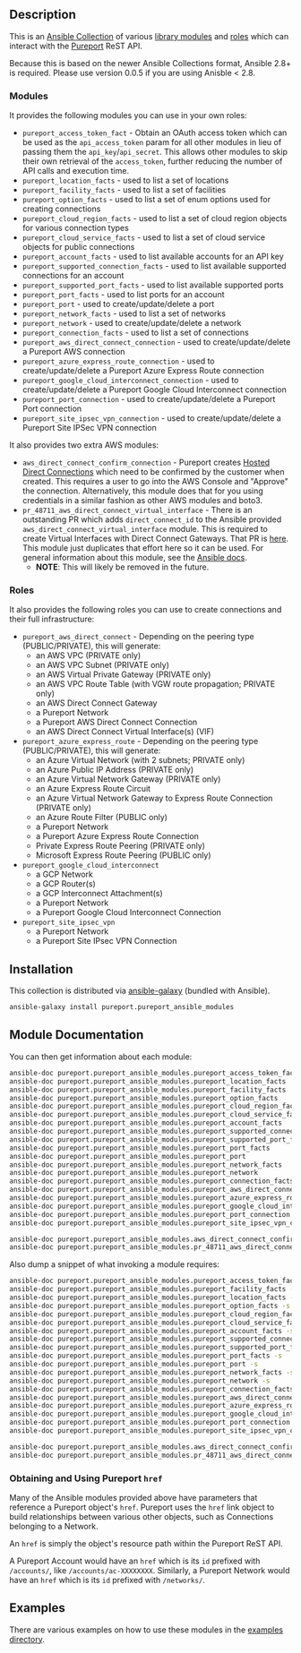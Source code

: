 ## Description
This is an [Ansible Collection](https://docs.ansible.com/ansible/devel/dev_guide/collections_tech_preview.html) of various 
[library modules](https://docs.ansible.com/ansible/2.8/user_guide/modules_intro.html) and 
[roles](https://docs.ansible.com/ansible/2.8/user_guide/playbooks_reuse_roles.html) which can interact with the 
[Pureport](https://www.pureport.com/) ReST API.

Because this is based on the newer Ansible Collections format, Ansible 2.8+ is required.  Please use version 0.0.5 if you
are using Anisble < 2.8.

### Modules
It provides the following modules you can use in your own roles:
- `pureport_access_token_fact` - Obtain an OAuth access token which can be used as the `api_access_token` param 
  for all other modules in lieu of passing them the `api_key`/`api_secret`.  This allows other modules to skip their own retrieval 
  of the `access_token`, further reducing the number of API calls and execution time. 
- `pureport_location_facts` - used to list a set of locations
- `pureport_facility_facts` - used to list a set of facilities
- `pureport_option_facts` - used to list a set of enum options used for creating connections
- `pureport_cloud_region_facts` - used to list a set of cloud region objects for various connection types
- `pureport_cloud_service_facts` - used to list a set of cloud service objects for public connections
- `pureport_account_facts` - used to list available accounts for an API key
- `pureport_supported_connection_facts` - used to list available supported connections for an account
- `pureport_supported_port_facts` - used to list available supported ports
- `pureport_port_facts` - used to list ports for an account
- `pureport_port` - used to create/update/delete a port
- `pureport_network_facts` - used to list a set of networks
- `pureport_network` - used to create/update/delete a network
- `pureport_connection_facts` - used to list a set of connections
- `pureport_aws_direct_connect_connection` - used to create/update/delete a Pureport AWS connection
- `pureport_azure_express_route_connection` - used to create/update/delete a Pureport Azure Express Route connection
- `pureport_google_cloud_interconnect_connection` - used to create/update/delete a Pureport Google Cloud Interconnect connection
- `pureport_port_connection` - used to create/update/delete a Pureport Port connection
- `pureport_site_ipsec_vpn_connection` - used to create/update/delete a Pureport Site IPSec VPN connection

It also provides two extra AWS modules:
- `aws_direct_connect_confirm_connection` - Pureport creates [Hosted Direct Connections](https://docs.aws.amazon.com/directconnect/latest/UserGuide/accept-hosted-connection.html)
which need to be confirmed by the customer when created.  This requires a user to go into the AWS Console and "Approve" the connection.  Alternatively,
this module does that for you using credentials in a similar fashion as other AWS modules and boto3.
- `pr_48711_aws_direct_connect_virtual_interface` - There is an outstanding PR which adds `direct_connect_id` to the Ansible provided 
`aws_direct_connect_virtual_interface` module.  This is required to create Virtual Interfaces with Direct Connect Gateways. 
That PR is [here](https://github.com/ansible/ansible/pull/48711).  This module just duplicates that effort here so it can be used.
For general information about this module, see the [Ansible docs](https://docs.ansible.com/ansible/2.8/modules/aws_direct_connect_virtual_interface_module.html).
  - **NOTE**: This will likely be removed in the future.
  
### Roles
It also provides the following roles you can use to create connections and their full infrastructure:
- `pureport_aws_direct_connect` - Depending on the peering type (PUBLIC/PRIVATE), this will generate:
  - an AWS VPC (PRIVATE only)
  - an AWS VPC Subnet (PRIVATE only)
  - an AWS Virtual Private Gateway (PRIVATE only)
  - an AWS VPC Route Table (with VGW route propagation; PRIVATE only)
  - an AWS Direct Connect Gateway
  - a Pureport Network
  - a Pureport AWS Direct Connect Connection
  - an AWS Direct Connect Virtual Interface(s) (VIF)
- `pureport_azure_express_route` - Depending on the peering type (PUBLIC/PRIVATE), this will generate:
  - an Azure Virtual Network (with 2 subnets; PRIVATE only)
  - an Azure Public IP Address (PRIVATE only)
  - an Azure Virtual Network Gateway (PRIVATE only)
  - an Azure Express Route Circuit
  - an Azure Virtual Network Gateway to Express Route Connection (PRIVATE only)
  - an Azure Route Filter (PUBLIC only)
  - a Pureport Network
  - a Pureport Azure Express Route Connection
  - Private Express Route Peering (PRIVATE only)
  - Microsoft Express Route Peering (PUBLIC only)
- `pureport_google_cloud_interconnect`
  - a GCP Network
  - a GCP Router(s)
  - a GCP Interconnect Attachment(s)
  - a Pureport Network
  - a Pureport Google Cloud Interconnect Connection
- `pureport_site_ipsec_vpn`
  - a Pureport Network
  - a Pureport Site IPsec VPN Connection

## Installation
This collection is distributed via [ansible-galaxy](https://galaxy.ansible.com/) (bundled with Ansible).

```bash
ansible-galaxy install pureport.pureport_ansible_modules
```

## Module Documentation
You can then get information about each module:
```bash
ansible-doc pureport.pureport_ansible_modules.pureport_access_token_fact
ansible-doc pureport.pureport_ansible_modules.pureport_location_facts
ansible-doc pureport.pureport_ansible_modules.pureport_facility_facts
ansible-doc pureport.pureport_ansible_modules.pureport_option_facts
ansible-doc pureport.pureport_ansible_modules.pureport_cloud_region_facts
ansible-doc pureport.pureport_ansible_modules.pureport_cloud_service_facts
ansible-doc pureport.pureport_ansible_modules.pureport_account_facts
ansible-doc pureport.pureport_ansible_modules.pureport_supported_connection_facts
ansible-doc pureport.pureport_ansible_modules.pureport_supported_port_facts
ansible-doc pureport.pureport_ansible_modules.pureport_port_facts
ansible-doc pureport.pureport_ansible_modules.pureport_port
ansible-doc pureport.pureport_ansible_modules.pureport_network_facts
ansible-doc pureport.pureport_ansible_modules.pureport_network
ansible-doc pureport.pureport_ansible_modules.pureport_connection_facts
ansible-doc pureport.pureport_ansible_modules.pureport_aws_direct_connect_connection
ansible-doc pureport.pureport_ansible_modules.pureport_azure_express_route_connection
ansible-doc pureport.pureport_ansible_modules.pureport_google_cloud_interconnect_connection
ansible-doc pureport.pureport_ansible_modules.pureport_port_connection
ansible-doc pureport.pureport_ansible_modules.pureport_site_ipsec_vpn_connection

ansible-doc pureport.pureport_ansible_modules.aws_direct_connect_confirm_connection
ansible-doc pureport.pureport_ansible_modules.pr_48711_aws_direct_connect_virtual_interface
```

Also dump a snippet of what invoking a module requires:
```bash
ansible-doc pureport.pureport_ansible_modules.pureport_access_token_fact -s
ansible-doc pureport.pureport_ansible_modules.pureport_facility_facts -s
ansible-doc pureport.pureport_ansible_modules.pureport_location_facts -s
ansible-doc pureport.pureport_ansible_modules.pureport_option_facts -s
ansible-doc pureport.pureport_ansible_modules.pureport_cloud_region_facts -s
ansible-doc pureport.pureport_ansible_modules.pureport_cloud_service_facts -s
ansible-doc pureport.pureport_ansible_modules.pureport_account_facts -s
ansible-doc pureport.pureport_ansible_modules.pureport_supported_connection_facts -s
ansible-doc pureport.pureport_ansible_modules.pureport_supported_port_facts -s
ansible-doc pureport.pureport_ansible_modules.pureport_port_facts -s
ansible-doc pureport.pureport_ansible_modules.pureport_port -s
ansible-doc pureport.pureport_ansible_modules.pureport_network_facts -s
ansible-doc pureport.pureport_ansible_modules.pureport_network -s
ansible-doc pureport.pureport_ansible_modules.pureport_connection_facts -s
ansible-doc pureport.pureport_ansible_modules.pureport_aws_direct_connect_connection -s
ansible-doc pureport.pureport_ansible_modules.pureport_azure_express_route_connection -s
ansible-doc pureport.pureport_ansible_modules.pureport_google_cloud_interconnect_connection -s
ansible-doc pureport.pureport_ansible_modules.pureport_port_connection -s
ansible-doc pureport.pureport_ansible_modules.pureport_site_ipsec_vpn_connection -s

ansible-doc pureport.pureport_ansible_modules.aws_direct_connect_confirm_connection -s
ansible-doc pureport.pureport_ansible_modules.pr_48711_aws_direct_connect_virtual_interface -s
```

### Obtaining and Using Pureport `href`
Many of the Ansible modules provided above have parameters that reference a Pureport object's `href`.  Pureport uses
the `href` link object to build relationships between various other objects, such as Connections belonging to a Network.

An `href` is simply the object's resource path within the Pureport ReST API.

A Pureport Account would have an `href` which is its `id` prefixed with `/accounts/`, like `/accounts/ac-XXXXXXXX`.
Similarly, a Pureport Network would have an `href` which is its `id` prefixed with `/networks/`.

## Examples
There are various examples on how to use these modules in the [examples directory](examples/README.md).
